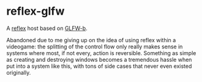 # reflex-glfw

A [reflex](http://hackage.haskell.org/package/reflex) host based on [GLFW-b](http://hackage.haskell.org/package/GLFW-b).

Abandoned due to me giving up on the idea of using reflex within a videogame:
the splitting of the control flow only really makes sense in systems where most, if not every,
action is reversible. Something as simple as creating and destroying windows becomes a
tremendous hassle when put into a system like this, with tons of side cases that never
even existed originally.
